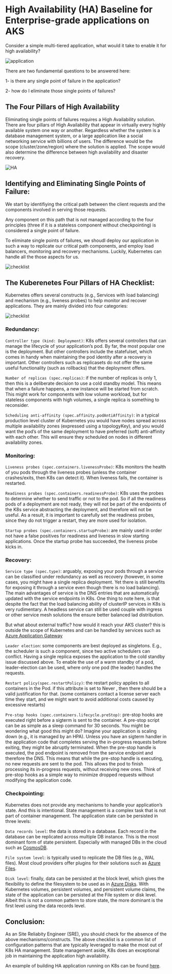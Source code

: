 # High Availability (HA) Baseline for Enterprise-grade applications on AKS

Consider a simple multi-tiered application, what would it take to enable it for high availability?


![application](./media/multi-tier-app.png) 

There are two fundamental questions to be answered here:

1- is there any single point of failure in the application?

2- how do I eliminate those single points of failures?


## The Four Pillars of High Availability

Eliminating single points of failures requires a High Availability solution. There are four pillars of High Availability that appear in virtually every highly available system one way or another. Regardless whether the system is a database management system, or a large application like a social networking service with billions of users. The difference would be the scope (cluster/zone/region) where the solution is applied. The scope would also determine the difference between high availability and disaster recovery.

![HA](./media/HA-principles.png) 

## Identifying and Eliminating Single Points of Failure:

We start by identifiying the critical path between the client requests and the components involved in serving those requests. 

Any component on this path that is not managed according to the four principles (three if it is a stateless component without checkpointing) is considered a single point of failure.

To eliminate single points of failures, we shoudl deploy our application in such a way to replicate our critical path components, and employ load balancers, monitoring and recovery mechanisms. Luckily, Kubernetes can handle all the those aspects for us.


![checklist](./media/replicated.png) 

## The Kuberenetes Four Pillars of HA Checklist:

Kubernetes offers several constructs (e.g., Services with load balancing) and mechanism (e.g., liveness probes) to help monitor and recover applications. They are mainly divided into four categories:

![checklist](./media/checklist.png) 

### Redundancy:

`Controller type (kind: Deployment)`: K8s offers several controllers that can manage the lifecycle of your application’s pod. By far, the most popular one is the deployment. But other controllers include the statefulset, which comes in handy when maintaining the pod identity after a recovery is important. Other controllers such as replicasets do not offer the same useful functionality (such as rollbacks) that the deployment offers.

`Number of replicas (spec.replicas)`: if the number of replicas is only 1, then this is a deliberate decision to use a cold standby model. This means that when a failure happens, a new instance will be started from scratch. This might work for components with low volume workload, but for stateless components with high volumes, a single replica is something to reconsider.

`Scheduling anti-affinity (spec.affinity.podAntiAffinity)`: in a typical production level cluster of Kubernetes you would have nodes spread across multiple availability zones (expressed using a topologyKey), and you would want the pod’s of the same deployment to have preferred (soft) anti-affinity with each other. This will ensure they scheduled on nodes in different availability zones.

### Monitoring:

`Liveness probes (spec.containers.livenessProbe)`: K8s monitors the health of you pods through the liveness probes (unless the container crashes/exits, then K8s can detect it). When liveness fails, the container is restarted.

`Readiness probes (spec.containers.readinessProbe)`: K8s uses the probes to determine whether to send traffic or not to the pod. So if all the readiness pods of a deployment are not ready, they will not be part of the endpoints of the K8s service abstracting the deployment, and therefore will not be useful. As a result, it is important to carefully set the readiness probes, since they do not trigger a restart, they are more used for isolation.

`Startup probes (spec.containers.startupProbe)`: are mainly used in order not have a false positives for readiness and liveness in slow starting applications. Once the startup probe has succeeded, the liveness probe kicks in.

### Recovery:

`Service type (spec.type)`: arguably, exposing your pods through a service can be classified under redundancy as well as recovery (however, in some cases, you might have a single replica deployment. Yet there is still benefits for exposing it through a service even though there is no load balancing). The main advantages of service is the DNS entries that are automatically updated with the service endpoints in K8s. One thing to note here, is that despite the fact that the load balancing ability of clusterIP services in K8s is very rudimentary. A headless service can still be used couple with ingress or other service mesh solutions the ensure better balanced lad distribution.

But what about external traffic? how would it reach your AKS cluster? this is outside the scope of Kubernetes and can be handled by services such as [Azure Application Gateway](https://azure.microsoft.com/en-us/services/application-gateway/#overview)

`Leader election`: some components are best deployed as singletons. E.g., the scheduler is such a component, since two active schedulers can conflict. Having a single replica exposes the application to the cold standby issue discussed above. To enable the use of a warm standby of a pod, leader-election can be used, where only one pod (the leader) handles the requests.

`Restart policy(spec.restartPolicy)`: the restart policy applies to all containers in the Pod. if this attribute is set to Never , then there should be a valid justification for that. (some containers contact a license server each time they start, and we might want to avoid additional costs caused by excessive restarts)

`Pre-stop hooks (spec.containers.lifecycle.preStop)`: pre-stop hooks are executed right before a sigterm is sent to the container. A pre-stop script can be as simple as a sleep command for 30 seconds. You might be wondering what good this might do? Imagine your application is scaling down (e.g., it is managed by an HPA). Unless you have an sigterm handler in the application code that completes serving the in-progress requests before exiting, they might be abruptly terminated. When the pre-stop handle is executed, the pod endpoint is removed from the service endpoint and therefore the DNS. This means that while the pre-stop handle is executing, no new requests are sent to the pod. This allows the pod to finish processing its in-progress requests, without receiving new ones. Think of pre-stop hooks as a simple way to minimize dropped requests without modifying the application code.

### Checkpointing:

Kubernetes does not provide any mechanisms to handle your application’s state. And this is intentional. State management is a complex task that is not part of container management.
The application state can be persisted in three levels:

`Data records level`: the data is stored in a database. Each record in the database can be replicated across multiple DB instance. This is the most dominant form of state persistent. Especially with managed DBs in the cloud such as [CosmosDB](https://azure.microsoft.com/en-us/services/cosmos-db/#overview).

`File system level`: is typically used to replicate the DB files (e.g., WAL files). Most cloud providers offer plugins for their solutions such as [Azure Files](https://kubernetes.io/docs/concepts/storage/volumes/#azurefile).

`Disk level`: finally, data can be persisted at the block level, which gives the flexibility to define the filesystem to be used as in [Azure Disks](https://kubernetes.io/docs/concepts/storage/volumes/#azuredisk).
With Kubernetes volumes, persistent volumes, and persistent volume claims, the state of the application can be persisted at the File system or disk level. Albeit this is not a common pattern to store state, the more dominant is the first level using the data records level.


## Conclusion:

As an Site Reliabity Engineer (SRE), you should check for the absence of the above mechanisms/constructs. The above checklist is a common list of configuration patterns that are typically leveraged to make the most out of K8s HA management. State management aside, K8s does an exceptional job in maintaining the application high availability.

An example of building HA application running on K8s can be found [here](https://alikanso.medium.com/building-highly-available-applications-with-kubernetes-c57cc04b5b0d).